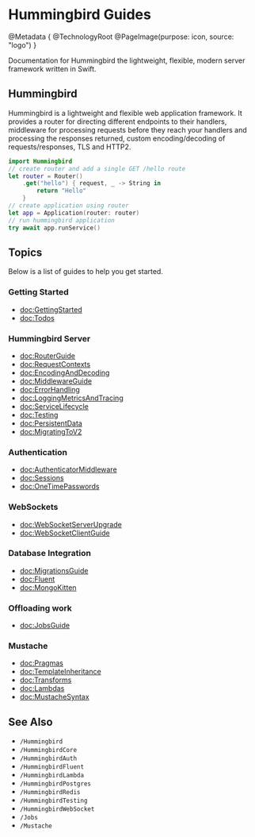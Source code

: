 # Hummingbird Guides

@Metadata {
    @TechnologyRoot
    @PageImage(purpose: icon, source: "logo")
}

Documentation for Hummingbird the lightweight, flexible, modern server framework written in Swift.

## Hummingbird

Hummingbird is a lightweight and flexible web application framework. It provides a router for directing different endpoints to their handlers, middleware for processing requests before they reach your handlers and processing the responses returned, custom encoding/decoding of requests/responses, TLS and HTTP2.

```swift
import Hummingbird
// create router and add a single GET /hello route
let router = Router()
    .get("hello") { request, _ -> String in
        return "Hello"
    }
// create application using router
let app = Application(router: router)
// run hummingbird application
try await app.runService()
```

## Topics

Below is a list of guides to help you get started.

### Getting Started

- <doc:GettingStarted>
- <doc:Todos>

### Hummingbird Server

- <doc:RouterGuide>
- <doc:RequestContexts>
- <doc:EncodingAndDecoding>
- <doc:MiddlewareGuide>
- <doc:ErrorHandling>
- <doc:LoggingMetricsAndTracing>
- <doc:ServiceLifecycle>
- <doc:Testing>
- <doc:PersistentData>
- <doc:MigratingToV2>

### Authentication

- <doc:AuthenticatorMiddleware>
- <doc:Sessions>
- <doc:OneTimePasswords>

### WebSockets

- <doc:WebSocketServerUpgrade>
- <doc:WebSocketClientGuide>

### Database Integration

- <doc:MigrationsGuide>
- <doc:Fluent>
- <doc:MongoKitten>

### Offloading work

- <doc:JobsGuide>

### Mustache

- <doc:Pragmas>
- <doc:TemplateInheritance>
- <doc:Transforms>
- <doc:Lambdas>
- <doc:MustacheSyntax>

## See Also

- ``/Hummingbird``
- ``/HummingbirdCore``
- ``/HummingbirdAuth``
- ``/HummingbirdFluent``
- ``/HummingbirdLambda``
- ``/HummingbirdPostgres``
- ``/HummingbirdRedis``
- ``/HummingbirdTesting``
- ``/HummingbirdWebSocket``
- ``/Jobs``
- ``/Mustache``
